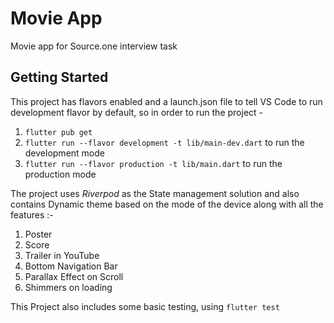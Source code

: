 # Movie App
Movie app for Source.one interview task

## Getting Started

This project has flavors enabled and a launch.json file to tell VS Code to run development flavor by default, so in order to run the project -

1. `flutter pub get`
2. `flutter run --flavor development -t lib/main-dev.dart` to run the development mode
3. `flutter run --flavor production -t lib/main.dart` to run the production mode

The project uses _Riverpod_ as the State management solution and also contains Dynamic theme based on the mode of the device along with all the features :-

1. Poster
2. Score
3. Trailer in YouTube
4. Bottom Navigation Bar
5. Parallax Effect on Scroll
6. Shimmers on loading

This Project also includes some basic testing, using `flutter test`
